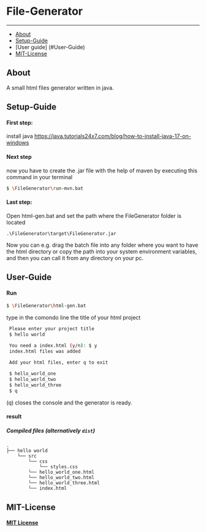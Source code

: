 # File-Generator

---

* [About](#about)
* [Setup-Guide](#Setup-Guide)
* [User guide] (#User-Guide)
* [MIT-License](#MIT-License)

## About

A small html files generator written in java.

## Setup-Guide

#### First step:

install java https://java.tutorials24x7.com/blog/how-to-install-java-17-on-windows

#### Next step

now you have to create the .jar file with the help of maven by executing this command in your terminal

```bash
$ \FileGenerator\run-mvn.bat
```

#### Last step:

Open html-gen.bat and set the path where the 
FileGenerator folder is located

```
.\FileGenerator\target\FileGenerator.jar
```

Now you can e.g. drag the batch file into any folder where you want to have the html directory or copy the path
into your system environment variables, and then you can call it from any directory on your pc.

## User-Guide

#### Run

```bash
$ \FileGenerator\html-gen.bat
```

type in the comondo line the title of your html project

```bash
 Please enter your project title
 $ hello world

 You need a index.html (y/n): $ y
 index.html files was added

 Add your html files, enter q to exit
 
 $ hello_world_one   
 $ hello_world_two   
 $ hello_world_three 
 $ q                 
```

(q) closes the console and the generator is ready.

#### result

##### Compiled files (alternatively `dist`)

```
.
├── hello world
    └── src
        └── css
            └── styles.css
        └── hello_world_one.html
        └── hello_world_two.html
        └── hello_world_three.html
        └── index.html

```

## MIT-License

#### [MIT License](MIT-LICENSE.txt)
